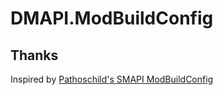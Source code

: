 # DMAPI.ModBuildConfig

## Thanks

Inspired by [Pathoschild's SMAPI ModBuildConfig](https://github.com/Pathoschild/SMAPI)
